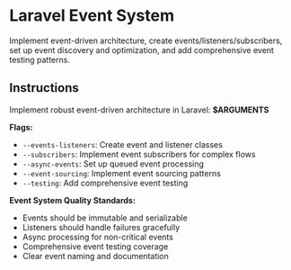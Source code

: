 # Laravel Event System

Implement event-driven architecture, create events/listeners/subscribers, set up event discovery and optimization, and add comprehensive event testing patterns.

## Instructions

Implement robust event-driven architecture in Laravel: **$ARGUMENTS**

**Flags:**
- `--events-listeners`: Create event and listener classes
- `--subscribers`: Implement event subscribers for complex flows
- `--async-events`: Set up queued event processing
- `--event-sourcing`: Implement event sourcing patterns
- `--testing`: Add comprehensive event testing

**Event System Quality Standards:**
- Events should be immutable and serializable
- Listeners should handle failures gracefully
- Async processing for non-critical events
- Comprehensive event testing coverage
- Clear event naming and documentation